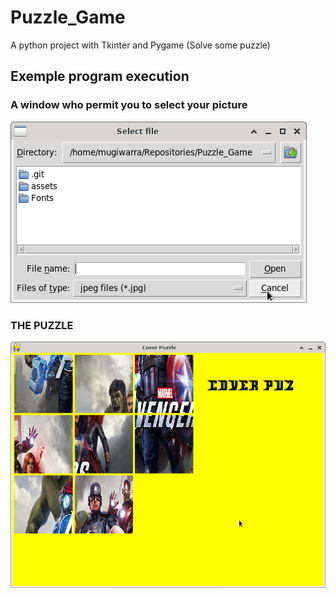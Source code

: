 # Puzzle_Game
A python project with Tkinter and Pygame (Solve some puzzle)

## Exemple program execution

### A window who permit you to select your picture

![image](assets/active.png)

### THE PUZZLE

![image](assets/puz.png)
